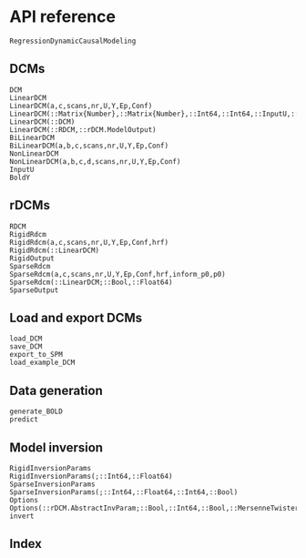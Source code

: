 # API reference

```@docs
RegressionDynamicCausalModeling
```

## DCMs
```@docs
DCM
LinearDCM
LinearDCM(a,c,scans,nr,U,Y,Ep,Conf)
LinearDCM(::Matrix{Number},::Matrix{Number},::Int64,::Int64,::InputU,::Union{BoldY,Nothing},::rDCM.TrueParamLinear)
LinearDCM(::DCM)
LinearDCM(::RDCM,::rDCM.ModelOutput)
BiLinearDCM
BiLinearDCM(a,b,c,scans,nr,U,Y,Ep,Conf)
NonLinearDCM
NonLinearDCM(a,b,c,d,scans,nr,U,Y,Ep,Conf)
InputU
BoldY
```

## rDCMs
```@docs
RDCM
RigidRdcm
RigidRdcm(a,c,scans,nr,U,Y,Ep,Conf,hrf)
RigidRdcm(::LinearDCM)
RigidOutput
SparseRdcm
SparseRdcm(a,c,scans,nr,U,Y,Ep,Conf,hrf,inform_p0,p0)
SparseRdcm(::LinearDCM;::Bool,::Float64)
SparseOutput
```

## Load and export DCMs
```@docs
load_DCM
save_DCM
export_to_SPM
load_example_DCM
```

## Data generation
```@docs
generate_BOLD
predict
```

## Model inversion
```@docs
RigidInversionParams
RigidInversionParams(;::Int64,::Float64)
SparseInversionParams
SparseInversionParams(;::Int64,::Float64,::Int64,::Bool)
Options
Options(::rDCM.AbstractInvParam;::Bool,::Int64,::Bool,::MersenneTwister)
invert
```

## Index
```@index
```
